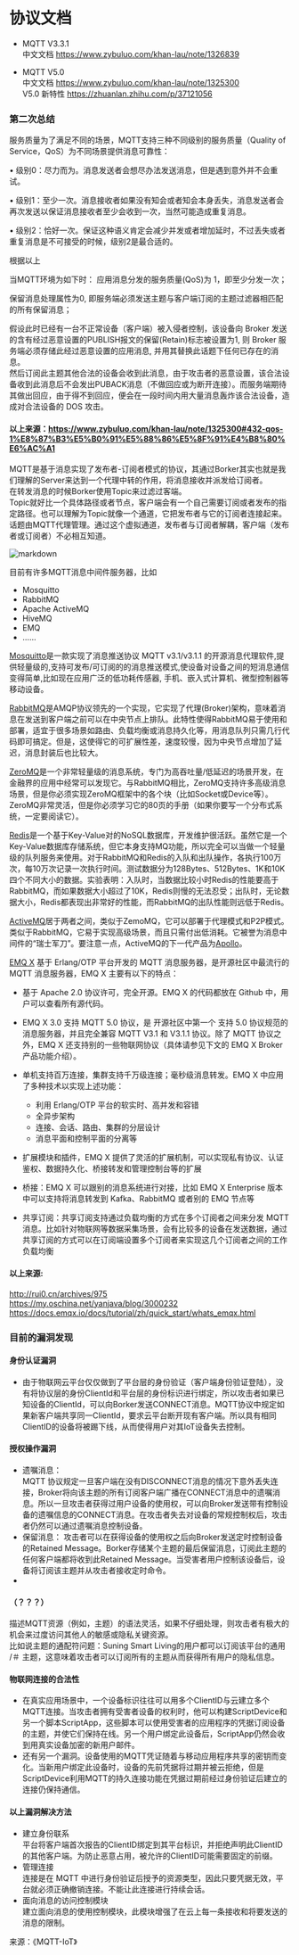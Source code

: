# 协议文档

- MQTT V3.3.1  
  中文文档 https://www.zybuluo.com/khan-lau/note/1326839  
  
- MQTT V5.0  
  中文文档 https://www.zybuluo.com/khan-lau/note/1325300  
  V5.0 新特性 https://zhuanlan.zhihu.com/p/37121056  



 ### 第二次总结


服务质量为了满足不同的场景，MQTT支持三种不同级别的服务质量（Quality of Service，QoS）为不同场景提供消息可靠性：  
  
•	级别0：尽力而为。消息发送者会想尽办法发送消息，但是遇到意外并不会重试。  
  
•	级别1：至少一次。消息接收者如果没有知会或者知会本身丢失，消息发送者会再次发送以保证消息接收者至少会收到一次，当然可能造成重复消息。
  
•	级别2：恰好一次。保证这种语义肯定会减少并发或者增加延时，不过丢失或者重复消息是不可接受的时候，级别2是最合适的。  

根据以上  
  
当MQTT环境为如下时：  应用消息分发的服务质量(QoS)为 1，即至少分发一次；  
  
保留消息处理属性为0, 即服务端必须发送主题与客户端订阅的主题过滤器相匹配的所有保留消息；   
  
假设此时已经有一台不正常设备（客户端）被入侵者控制，该设备向 Broker 发送的含有经过恶意设置的PUBLISH报文的保留(Retain)标志被设置为1, 则 Broker 服务端必须存储此经过恶意设置的应用消息, 并用其替换此话题下任何已存在的消息。  
然后订阅此主题其他合法的设备会收到此消息，由于攻击者的恶意设置，该合法设备收到此消息后不会发出PUBACK消息（不做回应或为断开连接）。而服务端期待其做出回应，由于得不到回应，便会在一段时间内用大量消息轰炸该合法设备，造成对合法设备的 DOS 攻击。

#### 以上来源：https://www.zybuluo.com/khan-lau/note/1325300#432-qos-1%E8%87%B3%E5%B0%91%E5%88%86%E5%8F%91%E4%B8%80%E6%AC%A1  

MQTT是基于消息实现了发布者-订阅者模式的协议，其通过Borker其实也就是我们理解的Server来达到一个代理中转的作用，将消息接收并派发给订阅者。  
在转发消息的时候Borker使用Topic来过滤过客端。  
Topic就好比一个具体路径或者节点，客户端会有一个自己需要订阅或者发布的指定路径。也可以理解为Topic就像一个通道，它把发布者与它的订阅者连接起来。话题由MQTT代理管理。通过这个虚拟通道，发布者与订阅者解耦，客户端（发布者或订阅者）不必相互知道。

![markdown](http://rui0.cn/wp-content/uploads/2018/07/pubsub.png "markdow")

目前有许多MQTT消息中间件服务器，比如  
 - Mosquitto  
 - RabbitMQ  
 - Apache ActiveMQ  
 - HiveMQ  
 - EMQ  
 - ……  
 
[Mosquitto](http://mosquitto.org/download/)是一款实现了消息推送协议 MQTT v3.1/v3.1.1 的开源消息代理软件,提供轻量级的,支持可发布/可订阅的的消息推送模式,使设备对设备之间的短消息通信变得简单,比如现在应用广泛的低功耗传感器, 手机、嵌入式计算机、微型控制器等移动设备。  
  
[RabbitMQ](http://www.rabbitmq.com/)是AMQP协议领先的一个实现，它实现了代理(Broker)架构，意味着消息在发送到客户端之前可以在中央节点上排队。此特性使得RabbitMQ易于使用和部署，适宜于很多场景如路由、负载均衡或消息持久化等，用消息队列只需几行代码即可搞定。但是，这使得它的可扩展性差，速度较慢，因为中央节点增加了延迟，消息封装后也比较大。  
  
[ZeroMQ](http://zeromq.org/)是一个非常轻量级的消息系统，专门为高吞吐量/低延迟的场景开发，在金融界的应用中经常可以发现它。与RabbitMQ相比，ZeroMQ支持许多高级消息场景，但是你必须实现ZeroMQ框架中的各个块（比如Socket或Device等）。ZeroMQ非常灵活，但是你必须学习它的80页的手册（如果你要写一个分布式系统，一定要阅读它）。  
  
[Redis](https://redis.io/)是一个基于Key-Value对的NoSQL数据库，开发维护很活跃。虽然它是一个Key-Value数据库存储系统，但它本身支持MQ功能，所以完全可以当做一个轻量级的队列服务来使用。对于RabbitMQ和Redis的入队和出队操作，各执行100万次，每10万次记录一次执行时间。测试数据分为128Bytes、512Bytes、1K和10K四个不同大小的数据。实验表明：入队时，当数据比较小时Redis的性能要高于RabbitMQ，而如果数据大小超过了10K，Redis则慢的无法忍受；出队时，无论数据大小，Redis都表现出非常好的性能，而RabbitMQ的出队性能则远低于Redis。  
  
[ActiveMQ](http://activemq.apache.org/)居于两者之间，类似于ZemoMQ，它可以部署于代理模式和P2P模式。类似于RabbitMQ，它易于实现高级场景，而且只需付出低消耗。它被誉为消息中间件的“瑞士军刀”。要注意一点，ActiveMQ的下一代产品为[Apollo](http://activemq.apache.org/apollo/)。  
  
[EMQ X](https://www.emqx.io/cn/) 基于 Erlang/OTP 平台开发的 MQTT 消息服务器，是开源社区中最流行的 MQTT 消息服务器，EMQ X 主要有以下的特点：  
 - 基于 Apache 2.0 协议许可，完全开源。EMQ X 的代码都放在 Github 中，用户可以查看所有源代码。  

 - EMQ X 3.0 支持 MQTT 5.0 协议，是 开源社区中第一个 支持 5.0 协议规范的消息服务器，并且完全兼容 MQTT V3.1 和 V3.1.1 协议。除了 MQTT 协议之外，EMQ X 还支持别的一些物联网协议（具体请参见下文的 EMQ X Broker 产品功能介绍）。  

 - 单机支持百万连接，集群支持千万级连接；毫秒级消息转发。EMQ X 中应用了多种技术以实现上述功能：  
    - 利用 Erlang/OTP 平台的软实时、高并发和容错  
    -  全异步架构  
    - 连接、会话、路由、集群的分层设计  
    - 消息平面和控制平面的分离等  
 - 扩展模块和插件，EMQ X 提供了灵活的扩展机制，可以实现私有协议、认证鉴权、数据持久化、桥接转发和管理控制台等的扩展  

 - 桥接：EMQ X 可以跟别的消息系统进行对接，比如 EMQ X Enterprise 版本中可以支持将消息转发到 Kafka、RabbitMQ 或者别的 EMQ 节点等  

 - 共享订阅：共享订阅支持通过负载均衡的方式在多个订阅者之间来分发 MQTT 消息。比如针对物联网等数据采集场景，会有比较多的设备在发送数据，通过共享订阅的方式可以在订阅端设置多个订阅者来实现这几个订阅者之间的工作负载均衡  

#### 以上来源:  
http://rui0.cn/archives/975  
https://my.oschina.net/yanjava/blog/3000232  
https://docs.emqx.io/docs/tutorial/zh/quick_start/whats_emqx.html  

### 目前的漏洞发现  

#### 身份认证漏洞  
 - 由于物联网云平台仅仅做到了平台层的身份验证（客户端身份验证登陆），没有将协议层的身份ClientId和平台层的身份标识进行绑定，所以攻击者如果已知设备的ClientId，可以向Borker发送CONNECT消息。MQTT协议中规定如果新客户端共享同一ClientId，要求云平台断开现有客户端。所以具有相同ClientID的设备将被踢下线，从而使得用户对其IoT设备失去控制。  
#### 授权操作漏洞  
- 遗嘱消息：  
MQTT 协议规定一旦客户端在没有DISCONNECT消息的情况下意外丢失连接，Broker将向该主题的所有订阅客户端广播在CONNECT消息中的遗嘱消息。所以一旦攻击者获得过用户设备的使用权，可以向Broker发送带有控制设备的遗嘱信息的CONNECT消息。在攻击者失去对设备的常规控制权后，攻击者仍然可以通过遗嘱消息控制设备。  
- 保留消息：
攻击者可以在获得设备的使用权之后向Broker发送定时控制设备的Retained Message。Borker存储某个主题的最后保留消息，订阅此主题的任何客户端都将收到此Retained Message。当受害者用户控制该设备后，设备将订阅该主题并从攻击者接收定时命令。  
- 
#### （？？？）

描述MQTT资源（例如，主题）的语法灵活，如果不仔细处理，则攻击者有极大的机会来过度访问其他人的敏感或隐私关键资源。  
比如说主题的通配符问题：Suning Smart Living的用户都可以订阅该平台的通用 /＃ 主题，这意味着攻击者可以订阅所有的主题从而获得所有用户的隐私信息。  

#### 物联网连接的合法性  
- 在真实应用场景中，一个设备标识往往可以用多个ClientID与云建立多个MQTT连接。当攻击者拥有受害者设备的权利时，他可以构建ScriptDevice和另一个脚本ScriptApp，这些脚本可以使用受害者的应用程序的凭据订阅设备的主题，并使它们保持在线。另一个用户绑定此设备后，ScriptApp仍然会收到用真实设备加密的新用户邮件。  
- 还有另一个漏洞。设备使用的MQTT凭证随着与移动应用程序共享的密钥而变化。当新用户绑定此设备时，设备的先前凭据将过期并被云拒绝，但是ScriptDevice利用MQTT的持久连接功能在凭据过期前经过身份验证后建立的连接仍保持通信。

#### 以上漏洞解决方法  
 - 建立身份联系  
   平台将客户端首次报告的ClientID绑定到其平台标识，并拒绝声明此ClientID的其他客户端。为防止恶意占用，被允许的ClientID可能需要固定的前缀。  
 - 管理连接  
   连接是在 MQTT 中进行身份验证后授予的资源类型，因此只要凭据无效，平台就必须正确撤销连接。不能让此连接进行持续会话。   
 - 面向消息的访问控制模块  
   建立面向消息的使用控制模块，此模块增强了在云上每一条接收和将要发送的消息的限制。  
   
    
 来源：《MQTT-IoT》
 
